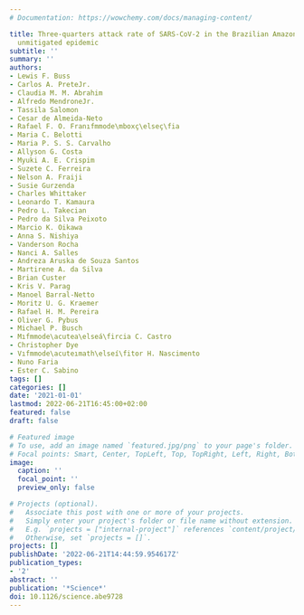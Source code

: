 ```yaml
---
# Documentation: https://wowchemy.com/docs/managing-content/

title: Three-quarters attack rate of SARS-CoV-2 in the Brazilian Amazon during a largely
  unmitigated epidemic
subtitle: ''
summary: ''
authors:
- Lewis F. Buss
- Carlos A. PreteJr.
- Claudia M. M. Abrahim
- Alfredo MendroneJr.
- Tassila Salomon
- Cesar de Almeida-Neto
- Rafael F. O. Franıfmmode\mboxç\elseç\fia
- Maria C. Belotti
- Maria P. S. S. Carvalho
- Allyson G. Costa
- Myuki A. E. Crispim
- Suzete C. Ferreira
- Nelson A. Fraiji
- Susie Gurzenda
- Charles Whittaker
- Leonardo T. Kamaura
- Pedro L. Takecian
- Pedro da Silva Peixoto
- Marcio K. Oikawa
- Anna S. Nishiya
- Vanderson Rocha
- Nanci A. Salles
- Andreza Aruska de Souza Santos
- Martirene A. da Silva
- Brian Custer
- Kris V. Parag
- Manoel Barral-Netto
- Moritz U. G. Kraemer
- Rafael H. M. Pereira
- Oliver G. Pybus
- Michael P. Busch
- Mıfmmode\acutea\elseá\fircia C. Castro
- Christopher Dye
- Vıfmmode\acuteımath\elseí\fitor H. Nascimento
- Nuno Faria
- Ester C. Sabino
tags: []
categories: []
date: '2021-01-01'
lastmod: 2022-06-21T16:45:00+02:00
featured: false
draft: false

# Featured image
# To use, add an image named `featured.jpg/png` to your page's folder.
# Focal points: Smart, Center, TopLeft, Top, TopRight, Left, Right, BottomLeft, Bottom, BottomRight.
image:
  caption: ''
  focal_point: ''
  preview_only: false

# Projects (optional).
#   Associate this post with one or more of your projects.
#   Simply enter your project's folder or file name without extension.
#   E.g. `projects = ["internal-project"]` references `content/project/deep-learning/index.md`.
#   Otherwise, set `projects = []`.
projects: []
publishDate: '2022-06-21T14:44:59.954617Z'
publication_types:
- '2'
abstract: ''
publication: '*Science*'
doi: 10.1126/science.abe9728
---
```

